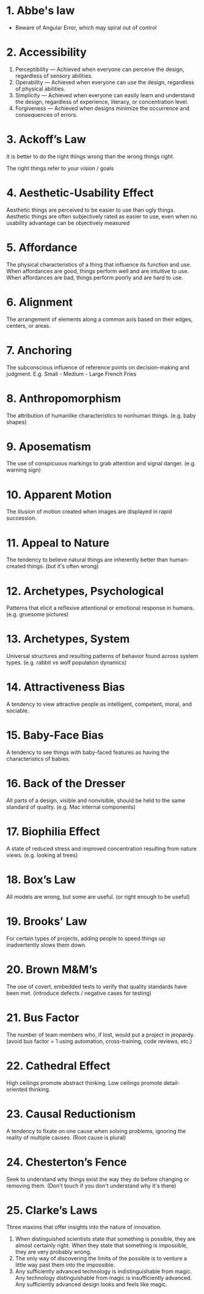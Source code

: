 # 1. Abbe's law

- Beware of Angular Error, which may spiral out of control

# 2. Accessibility

1. Perceptibility — Achieved when everyone can perceive the design, regardless of sensory abilities.
2. Operability — Achieved when everyone can use the design, regardless of physical abilities.
3. Simplicity — Achieved when everyone can easily learn and understand the design, regardless of experience, literacy, or concentration level.
4. Forgiveness — Achieved when designs minimize the occurrence and consequences of errors.

# 3. Ackoff’s Law

It is better to do the right things wrong than the wrong things right.

The right things refer to your vision / goals

# 4. Aesthetic-Usability Effect

Aesthetic things are perceived to be easier to use than ugly things.
Aesthetic things are often subjectively rated as easier to use, even when no usability advantage can be objectively measured

# 5. Affordance

The physical characteristics of a thing that influence its function and use.
When affordances are good, things perform well and are intuitive to use. When affordances are bad, things perform poorly and are hard to use.

# 6. Alignment

The arrangement of elements along a common axis based on their edges, centers, or areas.

# 7. Anchoring

The subconscious influence of reference points on decision-making and judgment.
E.g. Small - Medium - Large French Fries

# 8. Anthropomorphism

The attribution of humanlike characteristics to nonhuman things. (e.g. baby shapes)

# 9. Aposematism

The use of conspicuous markings to grab attention and signal danger. (e.g. warning sign)

# 10. Apparent Motion

The illusion of motion created when images are displayed in rapid succession.

# 11. Appeal to Nature

The tendency to believe natural things are inherently better than human-created things. (but it's often wrong)

# 12. Archetypes, Psychological

Patterns that elicit a reflexive attentional or emotional response in humans. (e.g. gruesome pictures)

# 13. Archetypes, System

Universal structures and resulting patterns of behavior found across system types. (e.g. rabbit vs wolf population dynamics)

# 14. Attractiveness Bias

A tendency to view attractive people as intelligent, competent, moral, and sociable.

# 15. Baby-Face Bias

A tendency to see things with baby-faced features as having the characteristics of babies.

# 16. Back of the Dresser

All parts of a design, visible and nonvisible, should be held to the same standard of quality. (e.g. Mac internal components)

# 17. Biophilia Effect

A state of reduced stress and improved concentration resulting from nature views. (e.g. looking at trees)

# 18. Box’s Law

All models are wrong, but some are useful. (or right enough to be useful)

# 19. Brooks’ Law

For certain types of projects, adding people to speed things up inadvertently slows them down.

# 20. Brown M&M’s

The use of covert, embedded tests to verify that quality standards have been met. (introduce defects / negative cases for testing)

# 21. Bus Factor

The number of team members who, if lost, would put a project in jeopardy. (avoid bus factor = 1 using automation, cross-training, code reviews, etc.)

# 22. Cathedral Effect

High ceilings promote abstract thinking. Low ceilings promote detail-oriented thinking.

# 23. Causal Reductionism

A tendency to fixate on one cause when solving problems, ignoring the reality of multiple causes. (Root cause is plural)

# 24. Chesterton’s Fence

Seek to understand why things exist the way they do before changing or removing them. (Don't touch if you don't understand why it's there)

# 25. Clarke’s Laws

Three maxims that offer insights into the nature of innovation.

1. When distinguished scientists state that something is possible, they are almost certainly right. When they state that something is impossible, they are very probably wrong.
2. The only way of discovering the limits of the possible is to venture a little way past them into the impossible.
3. Any sufficiently advanced technology is indistinguishable from magic. Any technology distinguishable from magic is insufficiently advanced. Any sufficiently advanced design looks and feels like magic.
